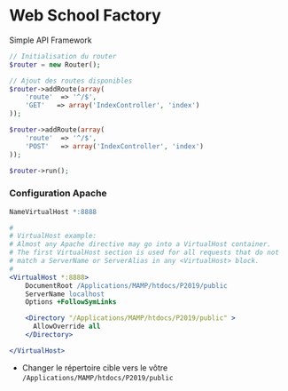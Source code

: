 # Web School Factory
Simple API Framework 

```php
// Initialisation du router
$router = new Router();

// Ajout des routes disponibles
$router->addRoute(array(
    'route'  => '^/$',
    'GET'   => array('IndexController', 'index')
));

$router->addRoute(array(
    'route'  => '^/$',
    'POST'   => array('IndexController', 'index')
));

$router->run();
```


### Configuration Apache

```apache
NameVirtualHost *:8888

#
# VirtualHost example:
# Almost any Apache directive may go into a VirtualHost container.
# The first VirtualHost section is used for all requests that do not
# match a ServerName or ServerAlias in any <VirtualHost> block.
#
<VirtualHost *:8888>
    DocumentRoot /Applications/MAMP/htdocs/P2019/public
    ServerName localhost
    Options +FollowSymLinks

    <Directory "/Applications/MAMP/htdocs/P2019/public" >
      AllowOverride all
    </Directory>

</VirtualHost>
```
* Changer le répertoire cible vers le vôtre ```/Applications/MAMP/htdocs/P2019/public```
